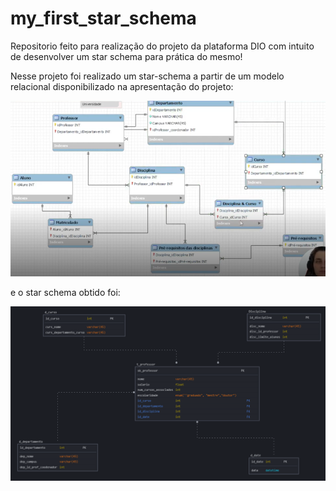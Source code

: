 # my_first_star_schema

Repositorio feito para realização do projeto da plataforma DIO com intuito de desenvolver um star schema para prática do mesmo!

Nesse projeto foi realizado um star-schema a partir de um modelo relacional disponibilizado na apresentação do projeto:

![Modelo Relacional](img/modelo_relacional.png)

e o star schema obtido foi:

![Modelo Relacional](img/star_schema.png)

